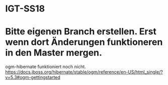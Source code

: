 # IGT-SS18
# Bitte eigenen Branch erstellen. Erst wenn dort Änderungen funktioneren in den Master mergen.

ogm-hibernate funktioniert noch nicht. https://docs.jboss.org/hibernate/stable/ogm/reference/en-US/html_single/?v=5.3#ogm-gettingstarted
